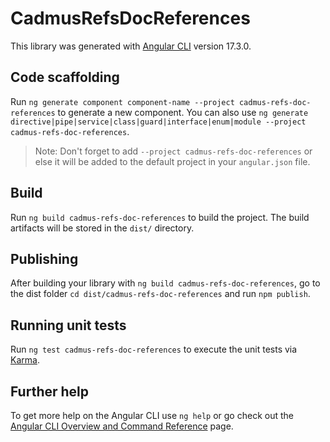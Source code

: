 # CadmusRefsDocReferences

This library was generated with [Angular CLI](https://github.com/angular/angular-cli) version 17.3.0.

## Code scaffolding

Run `ng generate component component-name --project cadmus-refs-doc-references` to generate a new component. You can also use `ng generate directive|pipe|service|class|guard|interface|enum|module --project cadmus-refs-doc-references`.
> Note: Don't forget to add `--project cadmus-refs-doc-references` or else it will be added to the default project in your `angular.json` file. 

## Build

Run `ng build cadmus-refs-doc-references` to build the project. The build artifacts will be stored in the `dist/` directory.

## Publishing

After building your library with `ng build cadmus-refs-doc-references`, go to the dist folder `cd dist/cadmus-refs-doc-references` and run `npm publish`.

## Running unit tests

Run `ng test cadmus-refs-doc-references` to execute the unit tests via [Karma](https://karma-runner.github.io).

## Further help

To get more help on the Angular CLI use `ng help` or go check out the [Angular CLI Overview and Command Reference](https://angular.io/cli) page.
